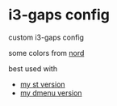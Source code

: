 # i3-gaps config

custom i3-gaps config

some colors from [nord](https://www.nordtheme.com/docs/colors-and-palettes)

best used with
* [my st version](git@github.com:darius1702/st.git)
* [my dmenu version](git@github.com:darius1702/dmenu.git)

